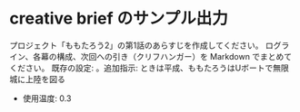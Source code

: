# creative brief のサンプル出力

プロジェクト「ももたろう2」の第1話のあらすじを作成してください。
ログライン、各幕の構成、次回への引き（クリフハンガー）を Markdown でまとめてください。
既存の設定: 。追加指示: ときは平成、ももたろうはUボートで無限城に上陸を図る

- 使用温度: 0.3